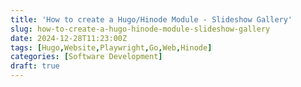 ```yaml
---
title: 'How to create a Hugo/Hinode Module - Slideshow Gallery'
slug: how-to-create-a-hugo-hinode-module-slideshow-gallery
date: 2024-12-28T11:23:00Z
tags: [Hugo,Website,Playwright,Go,Web,Hinode]
categories: [Software Development]
draft: true
---
```

